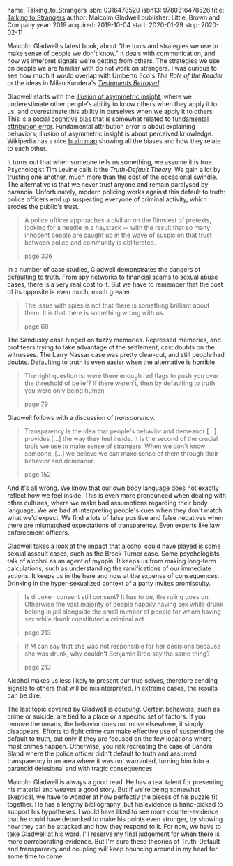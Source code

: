 name: Talking_to_Strangers
isbn: 0316478520
isbn13: 9780316478526
title: [Talking to Strangers](https://www.amazon.com/dp/0316478520)
author: Malcolm Gladwell
publisher: Little, Brown and Company
year: 2019
acquired: 2019-10-04
start: 2020-01-29
stop: 2020-02-11

Malcolm Gladwell's latest book, about "the tools and strategies we use to make
sense of people we don't know."  It deals with communication, and how we
interpret signals we're getting from others.  The strategies we use on people we
are familiar with do not work on strangers.  I was curious to see how much it
would overlap with Umberto Eco's
_The Role of the Reader_ or the ideas in Milan Kundera's
[_Testaments Betrayed_](#Les_testaments_trahis).

Gladwell starts  with the
[illusion of asymmetric insight](https://en.wikipedia.org/wiki/Illusion_of_asymmetric_insight),
where we underestimate other people's ability to know others when they apply it
to us, and overestimate this ability in ourselves when we apply it to others.
This is a social
[cognitive bias](https://en.wikipedia.org/wiki/List_of_cognitive_biases)
that is somewhat related to
[fundamental attribution error](https://en.wikipedia.org/wiki/Fundamental_attribution_error).
Fundamental attribution error is about explaining behaviors; illusion of
asymmetric insight is about perceived knowledge.  Wikipedia has a nice
[brain map](https://upload.wikimedia.org/wikipedia/commons/6/65/Cognitive_bias_codex_en.svg)
showing all the biases and how they relate to each other.

It turns out that when someone tells us something, we assume it is true.
Psychologist Tim Levine calls it the _Truth-Default Theory_.  We gain a lot by
trusting one another, much more than the cost of the occasional swindle.  The
alternative is that we never trust anyone and remain paralysed by paranoia.
Unfortunately, modern policing works against this default to truth: police
officers end up suspecting everyone of criminal activity, which erodes the
public's trust.

> A police officer approaches a civilian on the flimsiest of pretexts, looking
> for a needle in a haystack -- with the result that so many innocent people are
> caught up in the wave of suspicion that trust between police and community is
> obliterated.
> <footer>page 336</footer>

In a number of case studies, Gladwell demonstrates the dangers of defaulting to
truth.  From spy networks to financial scams to sexual abuse cases, there is a
very real cost to it.  But we have to remember that the cost of its opposite is
even much, much greater.

> The issue with spies is not that there is something brilliant about them.  It
> is that there is something wrong with us.
> <footer>page 68</footer>

The Sandusky case hinged on fuzzy memories.  Repressed memories, and profiteers
trying to take advantage of the settlement, cast doubts on the witnesses.  The
Larry Nassar case was pretty clear-cut, and still people had doubts.  Defaulting
to truth is even easier when the alternative is horrible.

> The right question is: were there enough red flags to push you over the
> threshold of belief?  If there weren't, then by defaulting to truth you were
> only being human.
> <footer>page 79</footer>

Gladwell follows with a discussion of _transparency_.

> Transparency is the idea that people's behavior and demeanor [&hellip;]
> provides [&hellip;] the way they feel inside.  It is the second of the crucial
> tools we use to make sense of strangers.  When we don't know someone,
> [&hellip;] we believe we can make sense of them through their behavior and
> demeanor.
> <footer>page 152</footer>

And it's all wrong.  We know that our own body language does not exactly reflect
how we feel inside.  This is even more pronounced when dealing with other
cultures, where we make bad assumptions regarding their body language.  We are
bad at interpreting people's cues when they don't match what we'd expect.  We
find a lots of false positive and false negatives when there are mismatched
expectations of transparency.  Even experts like law enforcement officers.

Gladwell takes a look at the impact that alcohol could have played is some
sexual assault cases, such as the Brock Turner case.  Some psychologists talk of
alcohol as an agent of myopia.  It keeps us from making long-term calculations,
such as understanding the ramifications of our immediate actions.  It keeps us
in the here and now at the expense of consequences.  Drinking in the
hyper-sexualized context of a party invites promiscuity.

> Is drunken consent still consent?  It has to be, the ruling goes on.
> Otherwise the vast majority of people happily having sex while drunk belong in
> jail alongside the small number of people for whom having sex while drunk
> constituted a criminal act.
> <footer>page 213</footer>

> If M can say that she was not responsible for her decisions because she was
> drunk, why couldn't Benjamin Bree say the same thing?
> <footer>page 213</footer>

Alcohol makes us less likely to present our true selves, therefore sending
signals to others that will be misinterpreted.  In extreme cases, the results
can be dire.

The last topic covered by Gladwell is _coupling_.  Certain behaviors, such as
crime or suicide, are tied to a place or a specific set of factors.  If you
remove the means, the behavior does not move elsewhere, it simply disappears.
Efforts to fight crime can make effective use of suspending the default to
truth, but only if they are focused on the few locations where most crimes
happen.  Otherwise, you risk recreating the case of Sandra Bland where the
police officer didn't default to truth and assumed transparency in an area where
it was not warranted, turning him into a paranoid delusional and with tragic
consequences.

Malcolm Gladwell is always a good read.  He has a real talent for presenting his
material and weaves a good story.  But if we're being somewhat skeptical, we
have to wonder at how perfectly the pieces of his puzzle fit together.  He has a
lengthy bibliography, but his evidence is hand-picked to support his hypotheses.
I would have liked to see more counter-evidence that he could have debunked to
make his points even stronger, by showing how they can be attacked and how they
respond to it.  For now, we have to take Gladwell at his word.  I'll reserve my
final judgement for when there is more corroborating evidence.  But I'm sure
these theories of Truth-Default and transparency and coupling will keep bouncing
around in my head for some time to come.
